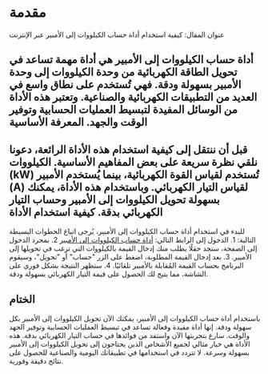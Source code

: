 مقدمة
=====

عنوان المقال: كيفية استخدام أداة حساب الكيلووات إلى الأمبير عبر الإنترنت

أداة حساب الكيلووات إلى الأمبير هي أداة مهمة تساعد في تحويل الطاقة الكهربائية من وحدة الكيلووات إلى وحدة الأمبير بسهولة ودقة. فهي تُستخدم على نطاق واسع في العديد من التطبيقات الكهربائية والصناعية. وتعتبر هذه الأداة من الوسائل المفيدة لتبسيط العمليات الحسابية وتوفير الوقت والجهد.  المعرفة الأساسية 
------------------

قبل أن ننتقل إلى كيفية استخدام هذه الأداة الرائعة، دعونا نلقي نظرة سريعة على بعض المفاهيم الأساسية. الكيلووات (kW) تُستخدم لقياس القوة الكهربائية، بينما يُستخدم الأمبير (A) لقياس التيار الكهربائي. وباستخدام هذه الأداة، يمكنك بسهولة تحويل الكيلووات إلى الأمبير وحساب التيار الكهربائي بدقة.  كيفية استخدام الأداة 
----------------------

للبدء في استخدام أداة حساب الكيلووات إلى الأمبير، يُرجى اتباع الخطوات البسيطة التالية: 1. الدخول إلى الرابط التالي: [أداة حساب الكيلووات إلى الأمبير](https://www.onlinecalculatorsfree.com/ar/tools/kilowatts-to-amps-calculator.html)
2. بمجرد الدخول إلى الصفحة، ستجد حقلًا يطلب منك إدخال القيمة بالكيلووات التي ترغب في تحويلها إلى الأمبير.
3. بعد إدخال القيمة المطلوبة، اضغط على الزر "حساب" أو "تحويل"، وسيقوم البرنامج بحساب القيمة المُقابلة بالأمبير تلقائيًا.
4. ستظهر النتيجة بشكل فوري على الشاشة، مما يتيح لك الحصول على قيمة التيار الكهربائي بسهولة ودقة.

 الختام 
--------

باستخدام أداة حساب الكيلووات إلى الأمبير، يمكنك الآن تحويل الكيلووات إلى الأمبير بكل سهولة ودقة. إنها أداة مفيدة وفعالة تساعد في تبسيط العمليات الحسابية وتوفير الجهد والوقت. سارع بتجربتها الآن واستفد من فوائدها في حساب التيار الكهربائي بدقة. هذه الأداة هي خيار مثالي لجميع الأشخاص الذين يحتاجون إلى تحويل الكيلووات إلى الأمبير بسهولة وسرعة. لا تتردد في استخدامها في تطبيقاتك اليومية والصناعية للحصول على نتائج دقيقة وفورية.